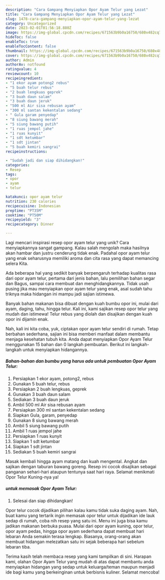 ```yaml
---
description: "Cara Gampang Menyiapkan Opor Ayam Telur yang Lezat"
title: "Cara Gampang Menyiapkan Opor Ayam Telur yang Lezat"
slug: 1478-cara-gampang-menyiapkan-opor-ayam-telur-yang-lezat
category: Uncategorized
date: 2023-02-01T01:56:18.880Z
image: https://img-global.cpcdn.com/recipes/671563b9b0a16750/680x482cq70/opor-ayam-telur-foto-resep-utama.jpg
hideToc: false
enableToc: true
enableTocContent: false
thumbnail: https://img-global.cpcdn.com/recipes/671563b9b0a16750/680x482cq70/opor-ayam-telur-foto-resep-utama.jpg
cover: https://img-global.cpcdn.com/recipes/671563b9b0a16750/680x482cq70/opor-ayam-telur-foto-resep-utama.jpg
author: Admin
authorAv: notfound
ratingvalue: 4
reviewcount: 10
recipeingredient:
- "1 ekor ayam potong2 rebus"
- "5 buah telur rebus"
- "2 buah lengkuas geprek"
- "3 buah daun salam"
- "3 buah daun jeruk"
- "500 ml Air sisa rebusan ayam"
- "300 ml santan kekentalan sedang"
- " Gula garam penyedap"
- "8 siung bawang merah"
- "5 siung bawang putih"
- "1 ruas jempol jahe"
- "1 ruas kunyit"
- "1 sdt ketumbar"
- "1 sdt jintan"
- "5 buah kemiri sangrai"
recipeinstructions:

- "Sudah jadi dan siap dihidangkan!"
categories:
- Resep
tags:
- opor
- ayam
- telur

katakunci: opor ayam telur 
nutrition: 230 calories
recipecuisine: Indonesian
preptime: "PT35M"
cooktime: "PT50M"
recipeyield: "3"
recipecategory: Dinner

---
```





Lagi mencari inspirasi resep opor ayam telur yang unik? Cara menyiapkannya sangat gampang. Kalau salah mengolah maka hasilnya akan hambar dan justru cenderung tidak enak. Padahal opor ayam telur yang enak seharusnya memiliki aroma dan cita rasa yang dapat memancing selera Kita.





Ada beberapa hal yang sedikit banyak berpengaruh terhadap kualitas rasa dari opor ayam telur, pertama dari jenis bahan, lalu pemilihan bahan segar dan Bagus, sampai cara membuat dan menghidangkannya. Tidak usah pusing jika mau menyiapkan opor ayam telur yang enak,      asal sudah tahu triknya maka hidangan ini mampu jadi sajian istimewa.














Banyak bahan makanan bisa dibuat dengan kuah bumbu opor ini, mulai dari ayam, daging, tahu, hingga telur. Kali ini, kami sajikan resep opor telur yang mudah dan istimewa! Telur rebus yang diolah dan disajikan dengan kuah opor ini dijamin enak.






Nah, kali ini kita coba, yuk, ciptakan opor ayam telur sendiri di rumah. Tetap berbahan sederhana, sajian ini bisa memberi manfaat dalam membantu menjaga kesehatan tubuh kita. Anda dapat menyiapkan Opor Ayam Telur menggunakan 15 bahan dan 0 langkah pembuatan. Berikut ini langkah-langkah untuk menyiapkan hidangannya.

<!--inarticleads1-->

##### Bahan-bahan dan bumbu yang harus ada untuk pembuatan Opor Ayam Telur:

1. Persiapkan 1 ekor ayam, potong2, rebus
1. Gunakan 5 buah telur, rebus
1. Persiapkan 2 buah lengkuas, geprek
1. Gunakan 3 buah daun salam
1. Sediakan 3 buah daun jeruk
1. Ambil 500 ml Air sisa rebusan ayam
1. Persiapkan 300 ml santan kekentalan sedang
1. Siapkan  Gula, garam, penyedap
1. Gunakan 8 siung bawang merah
1. Ambil 5 siung bawang putih
1. Ambil 1 ruas jempol jahe
1. Persiapkan 1 ruas kunyit
1. Siapkan 1 sdt ketumbar
1. Siapkan 1 sdt jintan
1. Sediakan 5 buah kemiri sangrai


Masak kembali hingga ayam matang dan kuah mengental. Angkat dan sajikan dengan taburan bawang goreng. Resep ini cocok disajikan sebagai panganan sehari-hari ataupun tentunya saat hari raya. Selamat menikmati Opor Telur Kuning-nya ya! 

<!--inarticleads2-->

#####  untuk memasak Opor Ayam Telur:


1. Selesai dan siap dihidangkan!

Opor telur cocok dijadikan pilihan kalau kamu tidak suka daging ayam. Nah, buat kamu yang tertarik ingin memasak opor telur untuk dijadikan ide lauk sedap di rumah, coba nih resep yang satu ini. Menu ini juga bisa kamu jadikan makanan berbuka puasa. Mulai dari opor ayam kuning, opor telur, opor ayam pedas, hingga opor ayam sederhana dapat membuat hari lebaran Anda semakin terasa lengkap. Biasanya, orang-orang akan membuat hidangan melezatkan satu ini sejak beberapa hari sebelum lebaran tiba. 

Terima kasih telah membaca resep yang kami tampilkan di sini. Harapan kami, olahan Opor Ayam Telur yang mudah di atas dapat membantu anda menyiapkan hidangan yang sedap untuk keluarga/teman maupun menjadi ide bagi kamu yang berkeinginan untuk berbisnis kuliner. Selamat mencoba!
